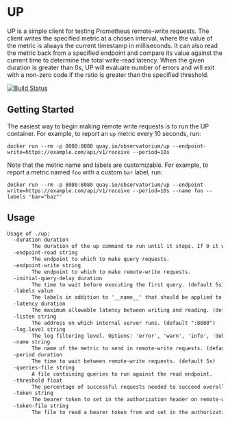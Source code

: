 # UP

UP is a simple client for testing Prometheus remote-write requests.
The client writes the specified metric at a chosen interval, where the value of the metric is always the current timestamp in milliseconds.
It can also read the metric back from a specified endpoint and compare its value against the current time to determine the total write-read latency.
When the given duration is greater than 0s, UP will evaluate number of errors and will exit with a non-zero code if the ratio is greater than the specified threshold.

[![Build Status](https://cloud.drone.io/api/badges/observatorium/up/status.svg)](https://cloud.drone.io/observatorium/up)

## Getting Started

The easiest way to begin making remote write requests is to run the UP container.
For example, to report an `up` metric every 10 seconds, run:

```shell
docker run --rm -p 8080:8080 quay.io/observatorium/up --endpoint-write=https://example.com/api/v1/receive --period=10s
```

Note that the metric name and labels are customizable.
For example, to report a metric named `foo` with a custom `bar` label, run:

```shell
docker run --rm -p 8080:8080 quay.io/observatorium/up --endpoint-write=https://example.com/api/v1/receive --period=10s --name foo --labels 'bar="baz"'
```

## Usage

[embedmd]:# (tmp/help.txt)
```txt
Usage of ./up:
  -duration duration
    	The duration of the up command to run until it stops. If 0 it will not stop until the process is terminated. (default 5m0s)
  -endpoint-read string
    	The endpoint to which to make query requests.
  -endpoint-write string
    	The endpoint to which to make remote-write requests.
  -initial-query-delay duration
    	The time to wait before executing the first query. (default 5s)
  -labels value
    	The labels in addition to '__name__' that should be applied to remote-write requests.
  -latency duration
    	The maximum allowable latency between writing and reading. (default 15s)
  -listen string
    	The address on which internal server runs. (default ":8080")
  -log.level string
    	The log filtering level. Options: 'error', 'warn', 'info', 'debug'. (default "info")
  -name string
    	The name of the metric to send in remote-write requests. (default "up")
  -period duration
    	The time to wait between remote-write requests. (default 5s)
  -queries-file string
    	A file containing queries to run against the read endpoint.
  -threshold float
    	The percentage of successful requests needed to succeed overall. 0 - 1. (default 0.9)
  -token string
    	The bearer token to set in the authorization header on remote-write requests. Takes predence over --token-file if set.
  -token-file string
    	The file to read a bearer token from and set in the authorization header on remote-write requests.
```
